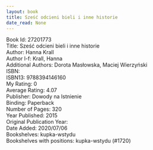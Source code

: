 ```yaml
---
layout: book
title: Sześć odcieni bieli i inne historie
date_read: None
---
```


Book Id: 27201773<br />
Title: Sześć odcieni bieli i inne historie<br />
Author: Hanna Krall<br />
Author l-f: Krall, Hanna<br />
Additional Authors: Dorota Masłowska, Maciej Wierzyński<br />
ISBN: <br />
ISBN13: 9788394146160<br />
My Rating: 0<br />
Average Rating: 4.07<br />
Publisher: Dowody na Istnienie<br />
Binding: Paperback<br />
Number of Pages: 320<br />
Year Published: 2015<br />
Original Publication Year: <br />
Date Added: 2020/07/06<br />
Bookshelves: kupka-wstydu<br />
Bookshelves with positions: kupka-wstydu (#1720)<br />

